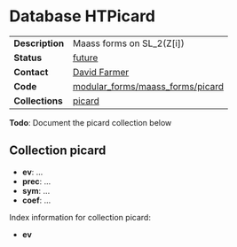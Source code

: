 # Database HTPicard

| | |
|---|---|
|**Description**|Maass forms on SL_2(Z[i])|
|**Status**|[future](https://github.com/LMFDB/lmfdb/issues/1431#issuecomment-225549206)|
|**Contact**|[David Farmer](https://github.com/davidfarmer)|
|**Code**|[modular_forms/maass_forms/picard](https://github.com/LMFDB/lmfdb/tree/master/lmfdb/modular_forms/maass_forms/picard/)|
|**Collections**|[picard](http://beta.lmfdb.org/api/HTPicard/picard)|

**Todo**: Document the picard collection below

## Collection picard
* **ev**: ...
* **prec**: ...
* **sym**: ...
* **coef**: ...

Index information for collection picard:
* **ev**

